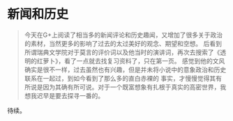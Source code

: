 # **新闻和历史**

>今天在G+上阅读了相当多的新闻评论和历史趣闻，又增加了很多关于政治的素材，当然更多的影响了过去的太过美好的观念、期望和空想。
后看到所谓瑞典文学院对于莫言的评价词以及他当时的演讲词，再次去搜索了《透明的红萝卜》，看了一点就去找复习资料了，只在第一页。
感觉到他的文风确实是很不一样，过去虽然也有兴趣，但是并未将小说中的意象政治和历史联系在一起过，到如今看到了那么多的直白赤裸的
事实，才慢慢觉得其有所说是因为其确有所可说。对于一个既富想象有扎根于真实的高密世界，我想我迟早是要去探寻一番的。

待续。
